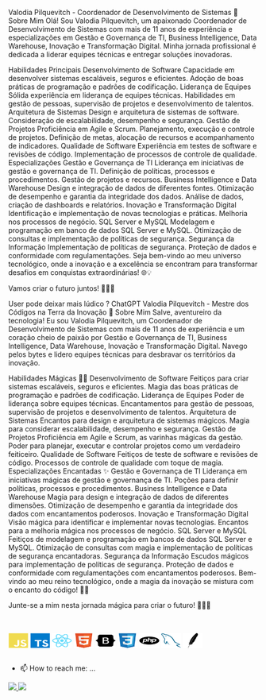Valodia Pilquevitch - Coordenador de Desenvolvimento de Sistemas 🚀
Sobre Mim
Olá! Sou Valodia Pilquevitch, um apaixonado Coordenador de Desenvolvimento de Sistemas com mais de 11 anos de experiência e especializações em Gestão e Governança de TI, Business Intelligence, Data Warehouse, Inovação e Transformação Digital. Minha jornada profissional é dedicada a liderar equipes técnicas e entregar soluções inovadoras.

Habilidades Principais
Desenvolvimento de Software
Capacidade em desenvolver sistemas escaláveis, seguros e eficientes.
Adoção de boas práticas de programação e padrões de codificação.
Liderança de Equipes
Sólida experiência em liderança de equipes técnicas.
Habilidades em gestão de pessoas, supervisão de projetos e desenvolvimento de talentos.
Arquitetura de Sistemas
Design e arquitetura de sistemas de software.
Consideração de escalabilidade, desempenho e segurança.
Gestão de Projetos
Proficiência em Agile e Scrum.
Planejamento, execução e controle de projetos.
Definição de metas, alocação de recursos e acompanhamento de indicadores.
Qualidade de Software
Experiência em testes de software e revisões de código.
Implementação de processos de controle de qualidade.
Especializações
Gestão e Governança de TI
Liderança em iniciativas de gestão e governança de TI.
Definição de políticas, processos e procedimentos.
Gestão de projetos e recursos.
Business Intelligence e Data Warehouse
Design e integração de dados de diferentes fontes.
Otimização de desempenho e garantia da integridade dos dados.
Análise de dados, criação de dashboards e relatórios.
Inovação e Transformação Digital
Identificação e implementação de novas tecnologias e práticas.
Melhoria nos processos de negócio.
SQL Server e MySQL
Modelagem e programação em banco de dados SQL Server e MySQL.
Otimização de consultas e implementação de políticas de segurança.
Segurança da Informação
Implementação de políticas de segurança.
Proteção de dados e conformidade com regulamentações.
Seja bem-vindo ao meu universo tecnológico, onde a inovação e a excelência se encontram para transformar desafios em conquistas extraordinárias! 🌐💡

Vamos criar o futuro juntos! 🚀👨‍💻

User
pode deixar mais lúdico ?
ChatGPT
Valodia Pilquevitch - Mestre dos Códigos na Terra da Inovação 🚀
Sobre Mim
Salve, aventureiro da tecnologia! Eu sou Valodia Pilquevitch, um Coordenador de Desenvolvimento de Sistemas com mais de 11 anos de experiência e um coração cheio de paixão por Gestão e Governança de TI, Business Intelligence, Data Warehouse, Inovação e Transformação Digital. Navego pelos bytes e lidero equipes técnicas para desbravar os territórios da inovação.

Habilidades Mágicas 🧙‍♂️
Desenvolvimento de Software
Feitiços para criar sistemas escaláveis, seguros e eficientes.
Magia das boas práticas de programação e padrões de codificação.
Liderança de Equipes
Poder de liderança sobre equipes técnicas.
Encantamentos para gestão de pessoas, supervisão de projetos e desenvolvimento de talentos.
Arquitetura de Sistemas
Encantos para design e arquitetura de sistemas mágicos.
Magia para considerar escalabilidade, desempenho e segurança.
Gestão de Projetos
Proficiência em Agile e Scrum, as varinhas mágicas da gestão.
Poder para planejar, executar e controlar projetos como um verdadeiro feiticeiro.
Qualidade de Software
Feitiços de teste de software e revisões de código.
Processos de controle de qualidade com toque de magia.
Especializações Encantadas ✨
Gestão e Governança de TI
Liderança em iniciativas mágicas de gestão e governança de TI.
Poções para definir políticas, processos e procedimentos.
Business Intelligence e Data Warehouse
Magia para design e integração de dados de diferentes dimensões.
Otimização de desempenho e garantia da integridade dos dados com encantamentos poderosos.
Inovação e Transformação Digital
Visão mágica para identificar e implementar novas tecnologias.
Encantos para a melhoria mágica nos processos de negócio.
SQL Server e MySQL
Feitiços de modelagem e programação em bancos de dados SQL Server e MySQL.
Otimização de consultas com magia e implementação de políticas de segurança encantadoras.
Segurança da Informação
Escudos mágicos para implementação de políticas de segurança.
Proteção de dados e conformidade com regulamentações com encantamentos poderosos.
Bem-vindo ao meu reino tecnológico, onde a magia da inovação se mistura com o encanto do código! 🌟🔮

Junte-se a mim nesta jornada mágica para criar o futuro! 🚀🧙‍♂️

<br />

<div><br>
  <img align="center" alt="" height="30" width="40" src="https://raw.githubusercontent.com/devicons/devicon/master/icons/javascript/javascript-plain.svg" style="max-width:100%;">
  <img align="center" alt="" height="30" width="40" src="https://raw.githubusercontent.com/devicons/devicon/master/icons/typescript/typescript-plain.svg" style="max-width:100%;">
  <img align="center" alt="" height="30" width="40" src="https://raw.githubusercontent.com/devicons/devicon/master/icons/react/react-original.svg" style="max-width:100%;">
  <img align="center" alt="" height="30" width="40" src="https://raw.githubusercontent.com/devicons/devicon/master/icons/html5/html5-original.svg" style="max-width:100%;">
   <img align="center" alt="" height="30" width="40" src="https://raw.githubusercontent.com/devicons/devicon/master/icons/bootstrap/bootstrap-plain.svg" style="max-width:100%;">
  <img align="center" alt="" height="30" width="40" src="https://raw.githubusercontent.com/devicons/devicon/master/icons/css3/css3-original.svg" style="max-width:100%;">
  <img align="center" alt="" height="30" width="40" src="https://raw.githubusercontent.com/devicons/devicon/master/icons/php/php-plain.svg" style="max-width:100%;">
  <img align="center" alt="" height="30" width="40" src="https://raw.githubusercontent.com/devicons/devicon/master/icons/mysql/mysql-plain.svg" style="max-width:100%;">
  <img align="center" alt="" height="30" width="40" src="https://raw.githubusercontent.com/devicons/devicon/master/icons/apache/apache-plain.svg" style="max-width:100%;">
</div>

<br />

- 📫 How to reach me: ...

<div>
<a href="https://github.com/valodiapilquevitch"> 
</a>
<a href="mailto:valodiapilquevitch@gmail.com"><img src="https://camo.githubusercontent.com/927d6b3961fa048ff7303daf291cb5869dfa25018997cf8c1373c2f6a85b1458/68747470733a2f2f696d672e736869656c64732e696f2f62616467652f2d476d61696c2d2532333333333f7374796c653d666f722d7468652d6261646765266c6f676f3d676d61696c266c6f676f436f6c6f723d7768697465" 
    data-canonical-src="https://img.shields.io/badge/-Gmail-%23333?style=for-the-badge&amp;logo=gmail&amp;logoColor=white" style="max-width:100%;">
</a>
<a href="https://www.linkedin.com/in/valodia-pilquevitch-0177374a/" rel="nofollow">
    <img src="https://camo.githubusercontent.com/c00f87aeebbec37f3ee0857cc4c20b21fefde8a96caf4744383ebfe44a47fe3f/68747470733a2f2f696d672e736869656c64732e696f2f62616467652f2d4c696e6b6564496e2d2532333030373742353f7374796c653d666f722d7468652d6261646765266c6f676f3d6c696e6b6564696e266c6f676f436f6c6f723d7768697465" 
    data-canonical-src="https://img.shields.io/badge/-LinkedIn-%230077B5?style=for-the-badge&amp;logo=linkedin&amp;logoColor=white" style="max-width:100%;">
</a> 


</div>
    
